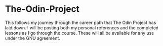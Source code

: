 # The-Odin-Project
This follows my journey through the career path that The Odin Project has laid down. I will be posting both my personal references and the completed lessons as I go through the course. These will all be available for any use under the GNU agreement.
